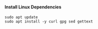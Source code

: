 #### Install Linux Dependencies

```shell showLineNumbers
sudo apt update
sudo apt install -y curl gpg sed gettext
```

